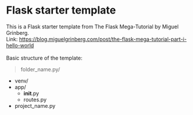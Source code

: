 # Flask starter template

This is a Flask starter template from The Flask Mega-Tutorial by Miguel Grinberg.<br> Link: https://blog.miguelgrinberg.com/post/the-flask-mega-tutorial-part-i-hello-world
<br>
<br>
Basic structure of the template:
> folder_name.py/<br>
  - venv/<br>
  - app/<br>
     - __init__.py<br>
     - routes.py<br>
  - project_name.py
